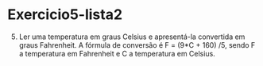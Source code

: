 # Exercicio5-lista2
5) Ler uma temperatura em graus Celsius e apresentá-la convertida em graus Fahrenheit. A fórmula de conversão é F = (9*C + 160) /5, sendo F a temperatura em Fahrenheit e C a temperatura em Celsius. 
